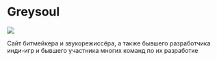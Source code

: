 # Greysoul
<img src="https://images.ctfassets.net/1pxughrhgws1/47pfMaDeBeox2xDgOQamp8/d27a723de3bc78e33016d6f5c01bc5b0/seo.jpg?fit=scale&w=400">
<p>Сайт битмейкера и звукорежиссёра, а также бывшего разработчика инди-игр и бывшего участника многих команд по их разработке​</p>
